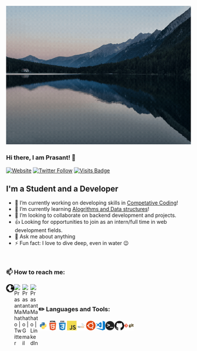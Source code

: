 ![](https://github.com/prasantmahato/prasantmahato/blob/master/banner.gif)
### Hi there, I am Prasant! 👋
[![Website](https://img.shields.io/website?label=prasantmahato.github.io&style=for-the-badge&url=https%3A%2F%2Fcodestackr.com)](https://prasantmahato.github.io/)
[![Twitter Follow](https://img.shields.io/twitter/follow/prasant__mahato?color=1DA1F2&logo=twitter&style=for-the-badge)](https://twitter.com/prasant__mahato)
[![Visits Badge](https://badges.pufler.dev/visits/prasantmahato/prasantmahato?style=for-the-badge)](https://github.com/prasantmahato/prasantmahato)

## I'm a Student and a Developer

- 🔭 I’m currently working on developing skills in [Competative Coding][codechef]!
- 🌱 I’m currently learning [Alogrithms and Data structures][DSrepo]!
- 👯 I’m looking to collaborate on backend development and projects. 
- 👍 Looking for opportunities to join as an intern/full time in web development fields.
- 💬 Ask me about anything
- ⚡ Fun fact: I love to dive deep, even in water :wink: 

<br/>

### 📫 How to reach me: 

</t>[<img align="left" alt="prasantmahato.github.io" width="22px" src="https://raw.githubusercontent.com/iconic/open-iconic/master/svg/globe.svg" />][website]
</t>[<img align="left" alt="Prasant Mahato | Twitter" width="22px" src="https://cdn.jsdelivr.net/npm/simple-icons@v3/icons/twitter.svg" />][twitter]
</t>[<img align="left" alt="Prasant Mahato | Gmail" width="22px" src="https://cdn.jsdelivr.net/npm/simple-icons@v3/icons/gmail.svg" />][gmail]
</t>[<img align="left" alt="Prasant Mahato | LinkedIn" width="22px" src="https://cdn.jsdelivr.net/npm/simple-icons@v3/icons/linkedin.svg" />][linkedin]
<br/>
<br/>
### :pencil2: Languages and Tools:

[<img align="left" alt="Python" width="26px" src="https://raw.githubusercontent.com/github/explore/80688e429a7d4ef2fca1e82350fe8e3517d3494d/topics/python/python.png" />][repo]

[<img align="left" alt="HTML5" width="26px" src="https://raw.githubusercontent.com/github/explore/80688e429a7d4ef2fca1e82350fe8e3517d3494d/topics/html/html.png" />][repo]

[<img align="left" alt="CSS3" width="26px" src="https://raw.githubusercontent.com/github/explore/80688e429a7d4ef2fca1e82350fe8e3517d3494d/topics/css/css.png" />][repo]

[<img align="left" alt="JavaScript" width="26px" src="https://raw.githubusercontent.com/github/explore/80688e429a7d4ef2fca1e82350fe8e3517d3494d/topics/javascript/javascript.png" />][repo]

[<img align="left" alt="MySQL" width="26px" src="https://raw.githubusercontent.com/github/explore/80688e429a7d4ef2fca1e82350fe8e3517d3494d/topics/mysql/mysql.png" />][repo]

[<img align="left" alt="Ubuntu" width="26px" src="https://raw.githubusercontent.com/github/explore/80688e429a7d4ef2fca1e82350fe8e3517d3494d/topics/ubuntu/ubuntu.png" />][repo]

[<img align="left" alt="Visual Studio Code" width="26px" src="https://raw.githubusercontent.com/github/explore/80688e429a7d4ef2fca1e82350fe8e3517d3494d/topics/visual-studio-code/visual-studio-code.png" />][repo]

[<img align="left" alt="Terminal" width="26px" src="https://raw.githubusercontent.com/github/explore/80688e429a7d4ef2fca1e82350fe8e3517d3494d/topics/terminal/terminal.png" />][repo]

[<img align="left" alt="GitHub" width="26px" src="https://raw.githubusercontent.com/github/explore/78df643247d429f6cc873026c0622819ad797942/topics/github/github.png" />][repo]

[<img align="left" alt="Git" width="26px" src="https://raw.githubusercontent.com/github/explore/80688e429a7d4ef2fca1e82350fe8e3517d3494d/topics/git/git.png" />][repo]


[repo]: https://github.com/prasantmahato?tab=repositories
[DSrepo]: https://github.com/prasantmahato/DS-ALGO-
[website]: https://prasantmahato.github.io/
[codechef]: https://www.codechef.com/users/prasant_33
[linkedin]: https://www.linkedin.com/in/prasant-mahato/
[twitter]: https://twitter.com/prasant__mahato
[gmail]: mailto:prasantmahato33@gmail.com

<br/>
